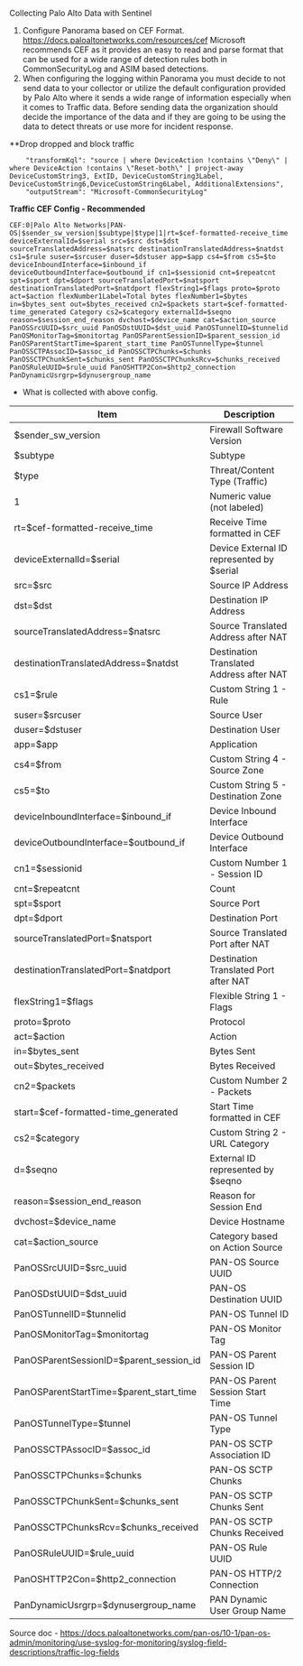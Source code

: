 Collecting Palo Alto Data with Sentinel

1. Configure Panorama based on CEF Format. https://docs.paloaltonetworks.com/resources/cef  Microsoft recommends CEF as it provides an easy to read and parse format that can be used for a wide range of detection rules both in CommonSecurityLog and ASIM based detections.
2. When configuring the logging within Panorama you must decide to not send data to your collector or utilize the default configuration provided by Palo Alto where it sends a wide range of information especially when it comes to Traffic data. Before sending data the organization should decide the importance of the data and if they are going to be using the data to detect threats or use more for incident response. 




**Drop dropped and block traffic

        "transformKql": "source | where DeviceAction !contains \"Deny\" | where DeviceAction !contains \"Reset-both\" | project-away DeviceCustomString3, ExtID, DeviceCustomString3Label, DeviceCustomString6,DeviceCustomString6Label, AdditionalExtensions",
        "outputStream": "Microsoft-CommonSecurityLog"



**Traffic CEF Config - Recommended**
```
CEF:0|Palo Alto Networks|PAN-OS|$sender_sw_version|$subtype|$type|1|rt=$cef-formatted-receive_time deviceExternalId=$serial src=$src dst=$dst sourceTranslatedAddress=$natsrc destinationTranslatedAddress=$natdst cs1=$rule suser=$srcuser duser=$dstuser app=$app cs4=$from cs5=$to deviceInboundInterface=$inbound_if deviceOutboundInterface=$outbound_if cn1=$sessionid cnt=$repeatcnt spt=$sport dpt=$dport sourceTranslatedPort=$natsport destinationTranslatedPort=$natdport flexString1=$flags proto=$proto act=$action flexNumber1Label=Total bytes flexNumber1=$bytes in=$bytes_sent out=$bytes_received cn2=$packets start=$cef-formatted-time_generated Category cs2=$category externalId=$seqno reason=$session_end_reason dvchost=$device_name cat=$action_source PanOSSrcUUID=$src_uuid PanOSDstUUID=$dst_uuid PanOSTunnelID=$tunnelid PanOSMonitorTag=$monitortag PanOSParentSessionID=$parent_session_id PanOSParentStartTime=$parent_start_time PanOSTunnelType=$tunnel PanOSSCTPAssocID=$assoc_id PanOSSCTPChunks=$chunks PanOSSCTPChunkSent=$chunks_sent PanOSSCTPChunksRcv=$chunks_received PanOSRuleUUID=$rule_uuid PanOSHTTP2Con=$http2_connection PanDynamicUsrgrp=$dynusergroup_name

```

* What is collected with above config.
  
| Item                               | Description                               |
|------------------------------------|-------------------------------------------|
| $sender_sw_version                 | Firewall Software Version                 |
| $subtype                           | Subtype                                   |
| $type                              | Threat/Content Type  (Traffic)            |
| 1                                  | Numeric value (not labeled)               |
| rt=$cef-formatted-receive_time     | Receive Time formatted in CEF             |
| deviceExternalId=$serial           | Device External ID represented by $serial |
| src=$src                           | Source IP Address                         |
| dst=$dst                           | Destination IP Address                    |
| sourceTranslatedAddress=$natsrc    | Source Translated Address after NAT       |
| destinationTranslatedAddress=$natdst| Destination Translated Address after NAT  |
| cs1=$rule                          | Custom String 1 - Rule                    |
| suser=$srcuser                     | Source User                               |
| duser=$dstuser                     | Destination User                          |
| app=$app                           | Application                               |
| cs4=$from                          | Custom String 4 - Source Zone             |
| cs5=$to                            | Custom String 5 - Destination Zone        |
| deviceInboundInterface=$inbound_if | Device Inbound Interface                  |
| deviceOutboundInterface=$outbound_if| Device Outbound Interface                |
| cn1=$sessionid                     | Custom Number 1 - Session ID              |
| cnt=$repeatcnt                     | Count                                     |
| spt=$sport                         | Source Port                               |
| dpt=$dport                         | Destination Port                          |
| sourceTranslatedPort=$natsport     | Source Translated Port after NAT          |
| destinationTranslatedPort=$natdport| Destination Translated Port after NAT     |
| flexString1=$flags                 | Flexible String 1 - Flags                 |
| proto=$proto                       | Protocol                                  |
| act=$action                        | Action                                    |
| in=$bytes_sent                     | Bytes Sent                                |
| out=$bytes_received                | Bytes Received                            |
| cn2=$packets                       | Custom Number 2 - Packets                 |
| start=$cef-formatted-time_generated| Start Time formatted in CEF               |
| cs2=$category                      | Custom String 2 - URL Category            |
| d=$seqno                 | External ID represented by $seqno         |
| reason=$session_end_reason         | Reason for Session End                    |
| dvchost=$device_name               | Device Hostname                           |
| cat=$action_source                 | Category based on Action Source           |
| PanOSSrcUUID=$src_uuid             | PAN-OS Source UUID                        |
| PanOSDstUUID=$dst_uuid             | PAN-OS Destination UUID                   |
| PanOSTunnelID=$tunnelid            | PAN-OS Tunnel ID                          |
| PanOSMonitorTag=$monitortag        | PAN-OS Monitor Tag                        |
| PanOSParentSessionID=$parent_session_id| PAN-OS Parent Session ID               |
| PanOSParentStartTime=$parent_start_time| PAN-OS Parent Session Start Time       |
| PanOSTunnelType=$tunnel            | PAN-OS Tunnel Type                        |
| PanOSSCTPAssocID=$assoc_id         | PAN-OS SCTP Association ID                |
| PanOSSCTPChunks=$chunks            | PAN-OS SCTP Chunks                        |
| PanOSSCTPChunkSent=$chunks_sent    | PAN-OS SCTP Chunks Sent                   |
| PanOSSCTPChunksRcv=$chunks_received| PAN-OS SCTP Chunks Received               |
| PanOSRuleUUID=$rule_uuid           | PAN-OS Rule UUID                          |
| PanOSHTTP2Con=$http2_connection    | PAN-OS HTTP/2 Connection                  |
| PanDynamicUsrgrp=$dynusergroup_name| PAN Dynamic User Group Name               |

Source doc - https://docs.paloaltonetworks.com/pan-os/10-1/pan-os-admin/monitoring/use-syslog-for-monitoring/syslog-field-descriptions/traffic-log-fields
